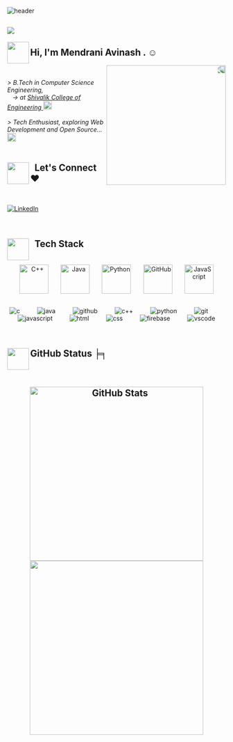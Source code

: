 <!-- **mendraniavinash/mendraniavinash** is a ✨ _special_ ✨ repository because its `README.md` (this file) appears on your GitHub profile. -->

![header](https://user-images.githubusercontent.com/121122397/216614878-411f6178-defa-4330-ba48-16db1cc92830.png)

## [![](https://visitcount.itsvg.in/api?id=mendraniavinash&label=Profile%20Views&pretty=true)](https://visitcount.itsvg.in)
<img align='left' src="https://media1.giphy.com/media/INWvHtY18ElyvtEdS2/200w.webp?cid=ecf05e4791xr3aiioli373i3p495euquk08zcpl7zzipcp00&ep=v1_stickers_search&rid=200w.webp&ct=s" width="50">  
<h2> Hi, I'm <strong> Mendrani Avinash </strong>. ☺</h2> 

<img align='right' src="https://media0.giphy.com/media/gjrYDwbjnK8x36xZIO/200w.webp?cid=ecf05e47ftec81a6c31a10x5cz784x46nc9jrms0zxtsrd6v&ep=v1_gifs_related&rid=200w.webp&ct=s" width="275" style="border-radius: 50; transform: scaleX(-1);"></br>

<p>
    <em>
        > B.Tech in Computer Science Engineering, </br>
           -> at <a href="https://shivalikcollege.edu.in/"> Shivalik College of Engineering </a>
        <img src="https://i.giphy.com/5HPUYijRDK3gRpMKXw.webp" width="20">
        </br></br>
        > Tech Enthusiast, exploring Web Development and Open Source...
        <img src="https://i.giphy.com/hS42TuYYnANLFR9IRQ.webp" width="20"> 
        </br></br>
    </em>
</p>

## 
<img align='left' src="https://media4.giphy.com/media/14D80hPRCWWnGeyRlY/giphy.gif?cid=ecf05e47hm4poo8te3a0ii5sijufol9zapzz80doaj0nojfz&ep=v1_gifs_related&rid=giphy.gif&ct=s" width="50">  
<h2>  Let's Connect ♥ </h2> </br>
  
[![LinkedIn](https://img.shields.io/badge/LinkedIn-%230077B5.svg?logo=linkedin&logoColor=white)](https://www.linkedin.com/in/mendraniavinash)  


</br>

## 
<img align='left' src="https://media4.giphy.com/media/v1.Y2lkPTc5MGI3NjExc3d0cXJmMzB3bG4weWZxOGRhcmd0MWYyc2JjNW9vejFyZXZlN3pvaiZlcD12MV9pbnRlcm5hbF9naWZfYnlfaWQmY3Q9cw/WFZvB7VIXBgiz3oDXE/giphy.gif" width="50">  
<h2>  Tech Stack </h2> </br>

<div align="center" style="display: flex; flex-direction: column; justify-content: space-evenly;">
    <div align="center" style="display: flex; align-items: center; justify-content: center; justify-content: space-evenly;">
        <img src="https://techstack-generator.vercel.app/cpp-icon.svg" alt="C++" width="67" height="67" />
        <img src="https://techstack-generator.vercel.app/java-icon.svg" alt="Java" width="67" height="67" />
        <img src="https://techstack-generator.vercel.app/python-icon.svg" alt="Python" width="67" height="67" />
        <img src="https://techstack-generator.vercel.app/github-icon.svg" alt="GitHub" width="67" height="67" />
        <img src="https://techstack-generator.vercel.app/js-icon.svg" alt="JavaScript" width="67" height="67" />
    </div>
    <br>

![c](https://img.shields.io/badge/c-%2300599C.svg?style=for-the-badge&logo=c)          
![java](https://img.shields.io/badge/java-%23ED8B00.svg?style=for-the-badge&logo=java)          
![github](https://img.shields.io/badge/github-%23121011.svg?style=for-the-badge&logo=github&logoColor=white)          
![c++](https://img.shields.io/badge/c++-%2300599C.svg?style=for-the-badge&logo=c%2B%2B)          
![python](https://img.shields.io/badge/python-3670A0?style=for-the-badge&logo=python&logoColor=ffdd54)          
![git](https://img.shields.io/badge/git-%23F05033.svg?style=for-the-badge&logo=git&logoColor=white)          
![javascript](https://img.shields.io/badge/javascript-%23323330.svg?style=for-the-badge&logo=javascript&logoColor=%23F7DF1E)          
![html](https://img.shields.io/badge/html5-%23E34F26.svg?style=for-the-badge&logo=html5)          
![css](https://img.shields.io/badge/css3-%231572B6.svg?style=for-the-badge&logo=css3)          
![firebase](https://img.shields.io/badge/firebase-%23039BE5.svg?style=for-the-badge&logo=firebase)          
![vscode](https://img.shields.io/badge/Visual%20Studio%20Code-%23007ACC.svg?style=for-the-badge&logo=visual-studio-code&logoColor=white)</br>
</div>

</br>

## 
<img align='left' src="https://media1.giphy.com/media/l4FGrHErakgV8GRO0/giphy.gif?cid=ecf05e47wewxviqsc0c4ttaghuas9e12h6v5mqwnwd8uunbv&ep=v1_stickers_search&rid=giphy.gif&ct=s" width="50">  
<h2 align="start"> GitHub Status ╞╕ </h2> </br>

<h2 </h2>

<div align="center" >
  <div>
    <a href="https://github.com/mendraniavinash" title="Go to Source">
      <img width=400 src="https://github-readme-stats.vercel.app/api?username=mendraniavinash&show_icons=true&theme=transparent&hide_border=true&hide_rank=false" alt="GitHub Stats" />
    </a>
    <a href="https://github.com/mendraniavinash" title="Go to Source">
      <img width=400 src="https://streak-stats.demolab.com/?user=mendraniavinash&theme=transparent&hide_border=true" />
    </a>
  </div>
</div>

